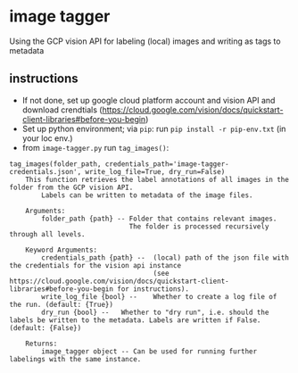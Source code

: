 # image tagger

Using the GCP vision API for labeling (local) images and writing as tags to metadata

## instructions
- If not done, set up google cloud platform account and vision API and download crendtials (https://cloud.google.com/vision/docs/quickstart-client-libraries#before-you-begin)
- Set up python environment; via `pip`: run `pip install -r pip-env.txt` (in your loc env.)
- from `image-tagger.py` run `tag_images()`:
```
tag_images(folder_path, credentials_path='image-tagger-credentials.json', write_log_file=True, dry_run=False)
    This function retrieves the label annotations of all images in the folder from the GCP vision API.
        Labels can be written to metadata of the image files.
     
    Arguments:
        folder_path {path} -- Folder that contains relevant images.
                              The folder is processed recursively through all levels.
     
    Keyword Arguments:
        credentials_path {path} --  (local) path of the json file with the credentials for the vision api instance
                                    (see https://cloud.google.com/vision/docs/quickstart-client-libraries#before-you-begin for instructions).
        write_log_file {bool} --    Whether to create a log file of the run. (default: {True})
        dry_run {bool} --   Whether to "dry run", i.e. should the labels be written to the metadata. Labels are written if False. (default: {False})
     
    Returns:
        image_tagger object -- Can be used for running further labelings with the same instance.
```